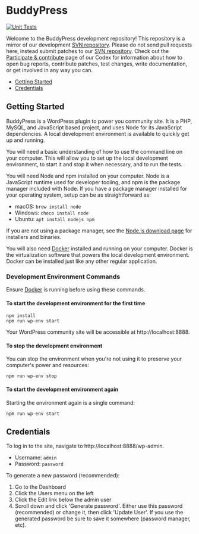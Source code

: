 # BuddyPress

[![Unit Tests](https://github.com/buddypress/buddypress/workflows/Unit%20Tests/badge.svg)](https://github.com/buddypress/buddypress/actions?query=workflow%3A%22Unit+Tests%22+branch%3Amaster)

Welcome to the BuddyPress development repository! This repository is a mirror of our development [SVN repository](https://buddypress.svn.wordpress.org/). Please do not send pull requests here, instead submit patches to our [SVN repository](https://buddypress.trac.wordpress.org/). Check out the [Participate & contribute](https://codex.buddypress.org/participate-and-contribute/) page of our Codex for information about how to open bug reports, contribute patches, test changes, write documentation, or get involved in any way you can.

* [Getting Started](#getting-started)
* [Credentials](#credentials)

## Getting Started

BuddyPress is a WordPress plugin to power you community site. It is a PHP, MySQL, and JavaScript based project, and uses Node for its JavaScript dependencies. A local development environment is available to quickly get up and running.

You will need a basic understanding of how to use the command line on your computer. This will allow you to set up the local development environment, to start it and stop it when necessary, and to run the tests.

You will need Node and npm installed on your computer. Node is a JavaScript runtime used for developer tooling, and npm is the package manager included with Node. If you have a package manager installed for your operating system, setup can be as straightforward as:

* macOS: `brew install node`
* Windows: `choco install node`
* Ubuntu: `apt install nodejs npm`

If you are not using a package manager, see the [Node.js download page](https://nodejs.org/en/download/) for installers and binaries.

You will also need [Docker](https://www.docker.com/products/docker-desktop) installed and running on your computer. Docker is the virtualization software that powers the local development environment. Docker can be installed just like any other regular application.

### Development Environment Commands

Ensure [Docker](https://www.docker.com/products/docker-desktop) is running before using these commands.

#### To start the development environment for the first time

```
npm install
npm run wp-env start
```

Your WordPress community site will be accessible at http://localhost:8888.

#### To stop the development environment

You can stop the environment when you're not using it to preserve your computer's power and resources:

```
npm run wp-env stop
```

#### To start the development environment again

Starting the environment again is a single command:

```
npm run wp-env start
```

## Credentials

To log in to the site, navigate to http://localhost:8888/wp-admin.

* Username: `admin`
* Password: `password`

To generate a new password (recommended):

1. Go to the Dashboard
2. Click the Users menu on the left
3. Click the Edit link below the admin user
4. Scroll down and click 'Generate password'. Either use this password (recommended) or change it, then click 'Update User'. If you use the generated password be sure to save it somewhere (password manager, etc).
